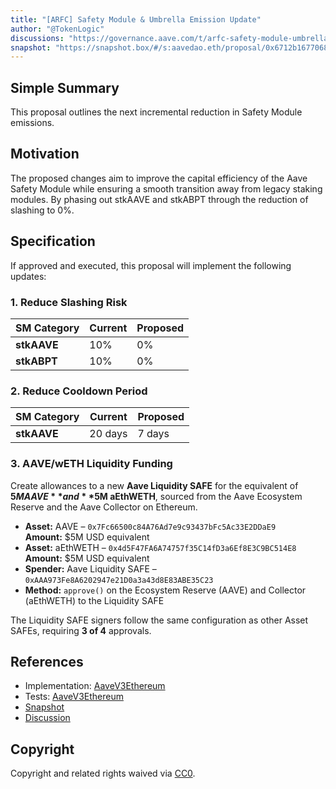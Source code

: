 ```yaml
---
title: "[ARFC] Safety Module & Umbrella Emission Update"
author: "@TokenLogic"
discussions: "https://governance.aave.com/t/arfc-safety-module-umbrella-emission-update/23103/8"
snapshot: "https://snapshot.box/#/s:aavedao.eth/proposal/0x6712b1677068d2d316af699757057a0c8c03e0ff0693c12aacc381d294c419a4"
---
```


## Simple Summary

This proposal outlines the next incremental reduction in Safety Module emissions.

## Motivation

The proposed changes aim to improve the capital efficiency of the Aave Safety Module while ensuring a smooth transition away from legacy staking modules. By phasing out stkAAVE and stkABPT through the reduction of slashing to 0%.

## Specification

If approved and executed, this proposal will implement the following updates:

### 1. Reduce Slashing Risk

| SM Category | Current | Proposed |
| ----------- | ------- | -------- |
| **stkAAVE** | 10%     | 0%       |
| **stkABPT** | 10%     | 0%       |

### 2. Reduce Cooldown Period

| SM Category | Current | Proposed |
| ----------- | ------- | -------- |
| **stkAAVE** | 20 days | 7 days   |

### 3. AAVE/wETH Liquidity Funding

Create allowances to a new **Aave Liquidity SAFE** for the equivalent of **$5M AAVE** and **$5M aEthWETH**, sourced from the Aave Ecosystem Reserve and the Aave Collector on Ethereum.

- **Asset:** AAVE – `0x7Fc66500c84A76Ad7e9c93437bFc5Ac33E2DDaE9`  
  **Amount:** $5M USD equivalent
- **Asset:** aEthWETH – `0x4d5F47FA6A74757f35C14fD3a6Ef8E3C9BC514E8`  
  **Amount:** $5M USD equivalent
- **Spender:** Aave Liquidity SAFE – `0xAAA973Fe8A6202947e21D0a3a43d8E83ABE35C23`
- **Method:** `approve()` on the Ecosystem Reserve (AAVE) and Collector (aEthWETH) to the Liquidity SAFE

The Liquidity SAFE signers follow the same configuration as other Asset SAFEs, requiring **3 of 4** approvals.

## References

- Implementation: [AaveV3Ethereum](https://github.com/bgd-labs/aave-proposals-v3/blob/main/src/20250918_AaveV3Ethereum_ARFCSafetyModuleUmbrellaEmissionUpdate/AaveV3Ethereum_ARFCSafetyModuleUmbrellaEmissionUpdate_20250918.sol)
- Tests: [AaveV3Ethereum](https://github.com/bgd-labs/aave-proposals-v3/blob/main/src/20250918_AaveV3Ethereum_ARFCSafetyModuleUmbrellaEmissionUpdate/AaveV3Ethereum_ARFCSafetyModuleUmbrellaEmissionUpdate_20250918.t.sol)
- [Snapshot](https://snapshot.box/#/s:aavedao.eth/proposal/0x6712b1677068d2d316af699757057a0c8c03e0ff0693c12aacc381d294c419a4)
- [Discussion](https://governance.aave.com/t/arfc-safety-module-umbrella-emission-update/23103/8)

## Copyright

Copyright and related rights waived via [CC0](https://creativecommons.org/publicdomain/zero/1.0/).
